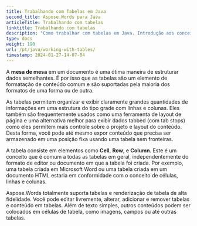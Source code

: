 ```yaml
---
title: Trabalhando com Tabelas em Java
second_title: Aspose.Words para Java
articleTitle: Trabalhando com tabelas
linktitle: Trabalhando com tabelas
description: "Como trabalhar com tabelas em Java. Introdução aos conceitos de nó de tabela Aspose.Words para Java."
type: docs
weight: 190
url: /pt/java/working-with-tables/
timestamp: 2024-01-27-14-07-04
---
```


A **mesa de mesa** em um documento é uma ótima maneira de estruturar dados semelhantes. É por isso que as tabelas são um elemento de formatação de conteúdo comum e são suportadas pela maioria dos formatos de uma forma ou de outra.

As tabelas permitem organizar e exibir claramente grandes quantidades de informações em uma estrutura do tipo grade com linhas e colunas. Eles também são frequentemente usados como uma ferramenta de layout de página e uma alternativa melhor para exibir dados tabbed (com tab stops) como eles permitem mais controle sobre o projeto e layout do conteúdo. Desta forma, você pode até mesmo expor conteúdo que precisa ser armazenado em uma posição fixa usando uma tabela sem fronteiras.

A tabela consiste em elementos como **Cell**, **Row**, e **Column**. Este é um conceito que é comum a todas as tabelas em geral, independentemente do formato de editor ou documento em que a tabela foi criada. Por exemplo, uma tabela criada em Microsoft Word ou uma tabela criada em um documento HTML estaria em conformidade com o conceito de células, linhas e colunas.

Aspose.Words totalmente suporta tabelas e renderização de tabela de alta fidelidade. Você pode editar livremente, alterar, adicionar e remover tabelas e conteúdo em tabelas. Além de texto simples, outros conteúdos podem ser colocados em células de tabela, como imagens, campos ou até outras tabelas.
